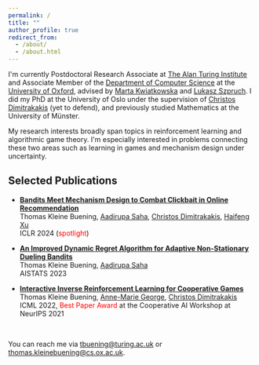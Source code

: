 ```yaml
---
permalink: /
title: ""
author_profile: true
redirect_from: 
  - /about/
  - /about.html
---
```


I'm currently Postdoctoral Research Associate at [The Alan Turing Institute](https://www.turing.ac.uk/) and Associate Member of the [Department of Computer Science]((https://www.cs.ox.ac.uk/)) at the [University of Oxford](https://www.ox.ac.uk/), advised by [Marta Kwiatkowska](https://scholar.google.co.uk/citations?hl=en&user=ArcH6PkAAAAJ&view_op=list_works&sortby=pubdate) and [Lukasz Szpruch](https://www.maths.ed.ac.uk/~lszpruch/). 
I did my PhD at the University of Oslo under the supervision of [Christos Dimitrakakis](https://sites.google.com/site/christosdimitrakakis) (yet to defend), and previously studied Mathematics at the University of Münster.  




My research interests broadly span topics in reinforcement learning and algorithmic game theory. I'm especially interested in problems connecting these two areas such as learning in games and mechanism design under uncertainty.  
<!---
I did my PhD at the University of Oslo, supervised by [Christos Dimitrakakis](https://sites.google.com/site/christosdimitrakakis) (yet to defend). Prior to that I studied Mathematics the University of Münster and the University of British Columbia. 
I'm a third-year PhD student at the University of Oslo supervised by [Christos Dimitrakakis](https://sites.google.com/site/christosdimitrakakis).
My research interests broadly span topics in reinforcement learning and algorithmic game theory, and I'm especially interested in problems connecting these two areas (e.g., learning in games and incentive-aware learning). 
-->






## Selected Publications 	

* [**Bandits Meet Mechanism Design to Combat Clickbait in Online Recommendation**](https://arxiv.org/pdf/2311.15647.pdf) <br />
Thomas Kleine Buening, [Aadirupa Saha](https://aadirupa.github.io/), [Christos Dimitrakakis](https://sites.google.com/site/christosdimitrakakis), [Haifeng Xu](https://www.haifeng-xu.com/) <br />
ICLR 2024 (<span style="color:red">spotlight</span>)


* [**An Improved Dynamic Regret Algorithm for Adaptive Non-Stationary Dueling Bandits**](https://arxiv.org/pdf/2210.14322.pdf) <br /> 
Thomas Kleine Buening, [Aadirupa Saha](https://aadirupa.github.io/) <br />
AISTATS 2023


* [**Interactive Inverse Reinforcement Learning for Cooperative Games**](https://proceedings.mlr.press/v162/buning22a/buning22a.pdf) <br /> 
Thomas Kleine Buening, [Anne-Marie George](https://scholar.google.de/citations?user=uOuR7XgAAAAJ&hl=en), [Christos Dimitrakakis](https://sites.google.com/site/christosdimitrakakis) <br /> 
ICML 2022, <span style="color:red">Best Paper Award</span> at the Cooperative AI Workshop at NeurIPS 2021 



<br/>


You can reach me via tbuening@turing.ac.uk or thomas.kleinebuening@cs.ox.ac.uk. 